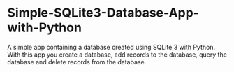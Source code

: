 # Simple-SQLite3-Database-App-with-Python
A simple app containing a database created using SQLite 3 with Python. With this app you create a database, add records to the database, query the database and delete records from the database.
